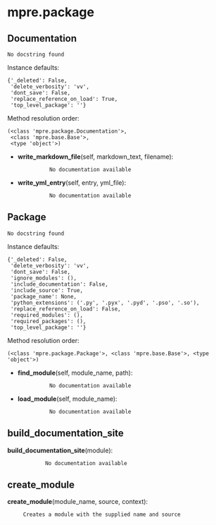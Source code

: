 mpre.package
==============



Documentation
--------------

	No docstring found


Instance defaults: 

	{'_deleted': False,
	 'delete_verbosity': 'vv',
	 'dont_save': False,
	 'replace_reference_on_load': True,
	 'top_level_package': ''}

Method resolution order: 

	(<class 'mpre.package.Documentation'>,
	 <class 'mpre.base.Base'>,
	 <type 'object'>)

- **write_markdown_file**(self, markdown_text, filename):

				No documentation available


- **write_yml_entry**(self, entry, yml_file):

				No documentation available


Package
--------------

	No docstring found


Instance defaults: 

	{'_deleted': False,
	 'delete_verbosity': 'vv',
	 'dont_save': False,
	 'ignore_modules': (),
	 'include_documentation': False,
	 'include_source': True,
	 'package_name': None,
	 'python_extensions': ('.py', '.pyx', '.pyd', '.pso', '.so'),
	 'replace_reference_on_load': False,
	 'required_modules': (),
	 'required_packages': (),
	 'top_level_package': ''}

Method resolution order: 

	(<class 'mpre.package.Package'>, <class 'mpre.base.Base'>, <type 'object'>)

- **find_module**(self, module_name, path):

				No documentation available


- **load_module**(self, module_name):

				No documentation available


build_documentation_site
--------------

**build_documentation_site**(module):

				No documentation available


create_module
--------------

**create_module**(module_name, source, context):

		 Creates a module with the supplied name and source
